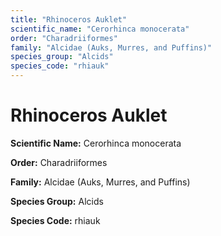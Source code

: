 ```yaml
---
title: "Rhinoceros Auklet"
scientific_name: "Cerorhinca monocerata"
order: "Charadriiformes"
family: "Alcidae (Auks, Murres, and Puffins)"
species_group: "Alcids"
species_code: "rhiauk"
---
```


# Rhinoceros Auklet

**Scientific Name:** Cerorhinca monocerata

**Order:** Charadriiformes

**Family:** Alcidae (Auks, Murres, and Puffins)

**Species Group:** Alcids

**Species Code:** rhiauk
